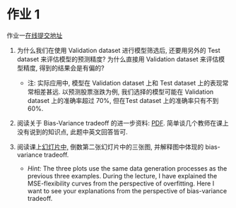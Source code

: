 # 作业 1

作业一[在线提交地址](https://workspace.jianguoyun.com/inbox/collect/c45b72070ad54b349b5ab5bd9877e76c/submit)


1. 为什么我们在使用 Validation dataset 进行模型筛选后, 还要用另外的 Test dataset 来评估模型的预测精度? 为什么直接用 Validation dataset 来评估模型精度, 得到的结果会是有偏的?

    - 注: 实际应用中, 模型在 Validation dataset 上和 Test dataset 上的表现常常相差甚远. 以预测股票涨跌为例, 我们选择的模型可能在 Validation dataset 上的准确率超过 70%, 但在Test dataset 上的准确率只有不到 60%.


1. 阅读关于 Bias-Variance tradeoff 的进一步资料: [PDF](/hw/wiki.pdf). 简单谈几个教师在课上没有说到的知识点, 此题中英文回答皆可.


1. 阅读课上[幻灯片中,](/slides/w1c-intro-stat-learning.pdf)
倒数第二张幻灯片中的三张图, 并解释图中体现的
bias-variance tradeoff.
    - *Hint:*
  The three plots use the same data generation processes as the previous three examples. During the lecture, I have explained the MSE-flexibility curves from the perspective of overfitting. Here I want to see your explanations from the perspective of
  bias-variance tradeoff.
   
   



